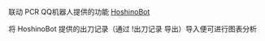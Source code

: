 联动 PCR QQ机器人提供的功能 [HoshinoBot](https://github.com/Ice-Cirno/HoshinoBot/blob/master/hoshino/modules/pcrclanbattle/clanbattle/README.md)

将 HoshinoBot 提供的出刀记录（通过 !出刀记录 导出）导入便可进行图表分析